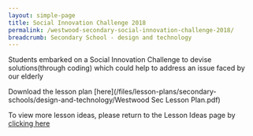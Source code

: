 ```yaml
---
layout: simple-page
title: Social Innovation Challenge 2018
permalink: /westwood-secondary-social-innovation-challenge-2018/
breadcrumb: Secondary School - design and technology
---
```


Students embarked on a Social Innovation Challenge to devise solutions(through coding) which could help to address an issue faced by our elderly

Download the lesson plan [here](/files/lesson-plans/secondary-schools/design-and-technology/Westwood Sec Lesson Plan.pdf)

To view more lesson ideas, please return to the Lesson Ideas page by [clicking here](/in-schools/digital-maker/lesson-ideas-secondary/)
